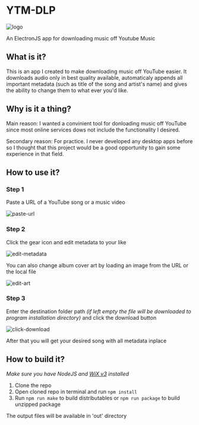 # YTM-DLP 
![logo](https://raw.githubusercontent.com/RENOMIZER/ytm-dlp-gui/main/src/images/icon.ico)

An ElectronJS app for downloading music off Youtube Music

## What is it?
This is an app I created to make downloading music off YouTube easier.
It downloads audio only in best quality available, automaticaly appends
all important metadata (such as title of the song and artist's name)
and gives the ability to change them to what ever you'd like.

## Why is it a thing?
Main reason: I wanted a convinient tool for donloading music off YouTube since most online services dows not include the functionality I desired.

Secondary reason: For practice. I never developed any desktop apps before so I thought that this project would be a good opportunity to gain some experience in that field.

## How to use it?

### Step 1
Paste a URL of a YouTube song or a music video

![paste-url](https://github.com/RENOMIZER/ytm-dlp-gui/assets/94466218/f1679011-e2a8-4c87-be92-ddab3abc537e)

### Step 2
Click the gear icon and edit metadata to your like

![edit-metadata](https://github.com/RENOMIZER/ytm-dlp-gui/assets/94466218/3731ddba-2a1a-4cdd-9ae8-96bf218fba5c)

You can also change album cover art by loading an image from the URL or the local file

![edit-art](https://github.com/RENOMIZER/ytm-dlp-gui/assets/94466218/4d49ae57-70d3-4f14-bd12-5fd80aa471e5)

### Step 3
Enter the destination folder path _(if left empty the file will be downloaded to program installation directory)_ 
and click the download button

![click-download](https://github.com/RENOMIZER/ytm-dlp-gui/assets/94466218/4b130830-fb33-4c70-9a9d-62ed8b11ce13)

After that you will get your desired song with all metadata inplace

## How to build it?
_Make sure you have NodeJS and [WiX v3](https://wixtoolset.org/docs/wix3/) installed_

1. Clone the repo
2. Open cloned repo in terminal and run `npm install`
3. Run `npm run make` to build distributables or `npm run package` to build unzipped package

The output files will be available in 'out' directory
